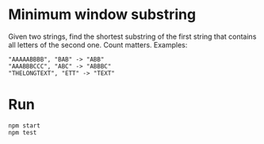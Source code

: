 
# Minimum window substring

Given two strings, find the shortest substring of the first string that contains all letters of the second one. Count matters. Examples:

```
"AAAAABBBB", "BAB" -> "ABB"
"AAABBBCCC", "ABC" -> "ABBBC"
"THELONGTEXT", "ETT" -> "TEXT"
```

# Run

```
npm start
npm test
```




